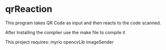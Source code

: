 # qrReaction
This program takes QR Code as input and then reacts to the code scanned.

After Installing the complier use the make file to compile it


This project requires: myrio opencvLib imageSender
